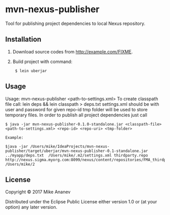 # mvn-nexus-publisher

Tool for publishing project dependencies to local Nexus repository.

## Installation

1. Download source codes from http://example.com/FIXME.
2. Build project with command:

        $ lein uberjar


## Usage

Usage: mvn-nexus-publisher <classpath-file> <path-to-settings.xml> <repo-id> <repo-uri> <tmp-folder>
To create classpath file call: lein deps && lein classpath > deps.txt
settings.xml should be with user and password for given repo-id
tmp folder will be used to store temporary files.
In order to publish all project dependencies just call

    $ java -jar mvn-nexus-publisher-0.1.0-standalone.jar <classpath-file> <path-to-settings.xml> <repo-id> <repo-uri> <tmp-folder>
    
    Example:
    
    $java -jar /Users/mike/IdeaProjects/mvn-nexus-publisher/target/uberjar/mvn-nexus-publisher-0.1-standalone.jar ../myapp/deps.txt  /Users/mike/.m2/settings.xml thirdparty.repo http://nexus.sigma.myorg.com:8099/nexus/content/repositories/FMA_thirdparty /Users/mike/2

## License

Copyright © 2017 Mike Ananev

Distributed under the Eclipse Public License either version 1.0 or (at
your option) any later version.
